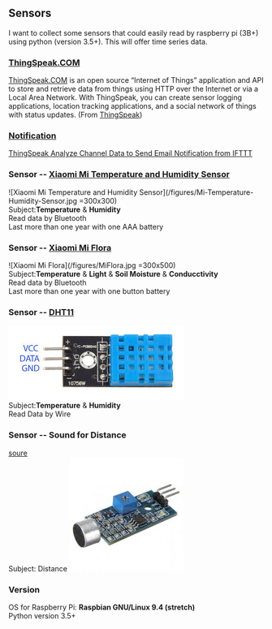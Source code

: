 ## Sensors
I want to collect some sensors that could easily read by raspberry pi (3B+) using python (version 3.5+). This will offer time series data.   

### [ThingSpeak.COM](/Sensors/ThingSpeak.COM/)
[ThingSpeak.COM](https://github.com/iobridge/thingspeak) is an open source “Internet of Things” application and API to store and retrieve data from things using HTTP over the Internet or via a Local Area Network. With ThingSpeak, you can create sensor logging applications, location tracking applications, and a social network of things with status updates. (From [ThingSpeak](https://github.com/iobridge/thingspeak/blob/master/README.textile))   

### [Notification ](/Sensors/Notification/)
[ThingSpeak Analyze Channel Data to Send Email Notification from IFTTT](https://ww2.mathworks.cn/help/thingspeak/analyze-channel-data-to-send-email-notification-from-ifttt.html) 


### Sensor -- [Xiaomi Mi Temperature and Humidity Sensor](/Sensors/MiTemperatureHumiditySensor/)
![Xiaomi Mi Temperature and Humidity Sensor](/figures/Mi-Temperature-Humidity-Sensor.jpg =300x300)   
Subject:**Temperature** & **Humidity**    
Read data by Bluetooth   
Last more than one year with one AAA battery   


### Sensor -- [Xiaomi Mi Flora](/Sensors/Miflora/)
![Xiaomi Mi Flora](/figures/MiFlora.jpg =300x500)   
Subject:**Temperature** & **Light** & **Soil Moisture** & **Conducctivity**   
Read data by Bluetooth   
Last more than one year with one button battery   


### Sensor -- [DHT11](/Sensors/DHT11/)
![DHT11](/figures/DHT11.jpg)   
Subject:**Temperature** & **Humidity**  
Read Data by Wire


### Sensor -- Sound for Distance 
[soure](https://www.instructables.com/id/Sound-Sensor-Raspberry-Pi/)   
Subject: Distance
![Sound sensor](/figures/SoundSensor.jpg)  

### Version
OS for Raspberry Pi: **Raspbian GNU/Linux 9.4 (stretch)**   
Python version 3.5+

